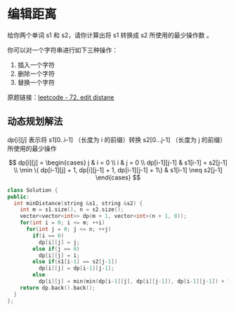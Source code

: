# 编辑距离

给你两个单词 s1 和 s2，请你计算出将 s1 转换成 s2 所使用的最少操作数 。

你可以对一个字符串进行如下三种操作：

1. 插入一个字符
2. 删除一个字符
3. 替换一个字符

原题链接：[leetcode - 72. edit distane](https://leetcode.com/problems/edit-distance)

## 动态规划解法

$dp[i][j]$ 表示将 s1[0..i-1] （长度为 i 的前缀）转换 s2[0...j-1] （长度为 j 的前缀）所使用的最少操作

$$
dp[i][j] = 
\begin{cases}
j & i = 0 \\
i & j = 0 \\
dp[i-1][j-1] & s1[i-1] = s2[j-1] \\
\min \{ dp[i-1][j] + 1, dp[i][j-1] + 1, dp[i-1][j-1] + 1\} & s1[i-1] \neq s2[j-1]
\end{cases}
$$


```cpp
class Solution {
public:
  int minDistance(string &s1, string &s2) {
    int m = s1.size(), n = s2.size();
    vector<vector<int>> dp(m + 1, vector<int>(n + 1, 0));
    for(int i = 0; i <= m; ++i)
      for(int j = 0; j <= n; ++j)
        if(i == 0)
          dp[i][j] = j;
        else if(j == 0)
          dp[i][j] = i;
        else if(s1[i-1] == s2[j-1])
          dp[i][j] = dp[i-1][j-1];
        else
          dp[i][j] = min(min(dp[i-1][j], dp[i][j-1]), dp[i-1][j-1]) + 1;
    return dp.back().back();
  }
};
```